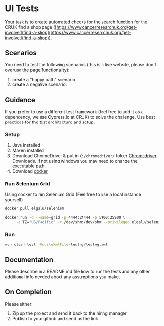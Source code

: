 # UI Tests

Your task is to create automated checks for the search function for the CRUK find a shop page ([https://www.cancerresearchuk.org/get-involved/find-a-shop](https://www.cancerresearchuk.org/get-involved/find-a-shop)).

## Scenarios

You need to test the following scenarios (this is a live website, please don't overuse the page/functionality):

1. create a "happy path" scenario.
1. create a negative scenario.

## Guidance

If you prefer to use a different test framework (feel free to add it as a dependency, we use Cypress.io at CRUK) to solve the challenge. Use best practices for the test architecture and setup.

### Setup
1. Java installed
1. Maven installed
1. Download ChromeDriver & put in `C:/chromedriver/` folder [Chromedriver Downloads](http://chromedriver.chromium.org/downloads). If not using windows you may need to change the executable path.
1. Download [docker](https://docs.docker.com/get-docker/)

### Run Selenium Grid
Using docker to run Selenium Grid (Feel free to use a local instance yourself)
```sh
docker pull elgalu/selenium

docker run -d --name=grid -p 4444:24444 -p 5900:25900 \
     -e TZ="US/Pacific" -v /dev/shm:/dev/shm --privileged elgalu/selenium
```

### Run
```sh
mvn clean test -DsuiteXmlFile=testng/testng.xml
```

## Documentation

Please describe in a README.md file how to run the tests and any other additional info needed about any assumptions you make.

## On Completion

Please either:
1. Zip up the project and send it back to the hiring manager
1. Publish to your github and send us the link
